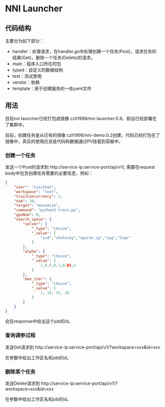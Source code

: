 # NNI Launcher

## 代码结构

主要分为如下部分：

+ handler：处理请求，在handler.go中处理创建一个任务(Post)，请求任务的结果(Get)，删除一个任务(Delete)的请求。
+ main：程序入口所在的包
+ typed：自定义的数据结构
+ test：测试使用
+ vendor：依赖
+ template：用于创建服务的一些yaml文件



## 用法

目前nni launcher已经打包成镜像 czh1998/nni-launcher:0.8，假设已经部署在了集群中。

目前，创建任务是从已有的镜像 czh1998/nni-demo:0.2创建，代码已经打包在了镜像中，真实的使用应该是代码和数据通过PV挂载到容器中。

### 创建一个任务

发送一个Post的请求到 http://service-ip:service-port/api/v1/, 需要在request body中包含创建任务需要的必要信息，例如：

``` json
{
    "user": "cuizihan",
    "workspace": "test",
    "trailConcurrency": 2,
    "num": 30,
    "target": "maximize",
    "command": "python3 train.py",
    "gpuNum": 0,
    "search_space": {
        "solver": {
            "_type": "choice",
            "_value": [
                "svd","cholesky","sparse_cg","sag","lsqr"
            ]
        },
        "alpha": {
            "_type": "choice",
            "_value": [
                1,0.5,0.1,0.01,5
            ]
        },
        "max_iter": {
            "_type": "choice",
            "_value": [
                1, 10, 15, 20
            ]
        }
    }
}
```
会在response中给出这个job的id。

### 查询调参过程

发送Get请求到 http://service-ip:service-port/api/v1/?workspace=xxx&id=xxx

在参数中给出工作区名和job的id。


 

### 删除某个任务

发送Delete请求到 http://service-ip:service-port/api/v1/?workspace=xxx&id=xxx

在参数中给出工作区名和job的id。



